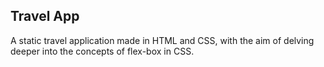 ## Travel App
A static travel application made in HTML and CSS, with the aim of delving deeper into the concepts of flex-box in CSS.
